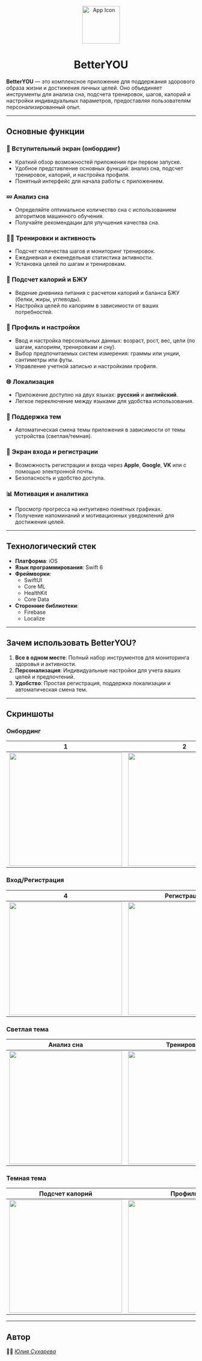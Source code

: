 <p align="center">
  <img src="https://github.com/user-attachments/assets/617ecd11-11ef-4553-a905-c2ac338de911" alt="App Icon" width="100"/>
</p>

<h1 align="center">BetterYOU</h1>

**BetterYOU** — это комплексное приложение для поддержания здорового образа жизни и достижения личных целей. Оно объединяет инструменты для анализа сна, подсчета тренировок, шагов, калорий и настройки индивидуальных параметров, предоставляя пользователям персонализированный опыт.

---

## Основные функции

### 🎉 Вступительный экран (онбординг)
- Краткий обзор возможностей приложения при первом запуске.
- Удобное представление основных функций: анализ сна, подсчет тренировок, калорий, и настройка профиля.
- Понятный интерфейс для начала работы с приложением.

### 💤 Анализ сна
- Определяйте оптимальное количество сна с использованием алгоритмов машинного обучения.
- Получайте рекомендации для улучшения качества сна.

### 🏃‍♂️ Тренировки и активность
- Подсчет количества шагов и мониторинг тренировок.
- Ежедневная и еженедельная статистика активности.
- Установка целей по шагам и тренировкам.

### 🍎 Подсчет калорий и БЖУ
- Ведение дневника питания с расчетом калорий и баланса БЖУ (белки, жиры, углеводы).
- Настройка целей по калориям в зависимости от ваших потребностей.

### 👤 Профиль и настройки
- Ввод и настройка персональных данных: возраст, рост, вес, цели (по шагам, калориям, тренировкам и сну).
- Выбор предпочитаемых систем измерения: граммы или унции, сантиметры или футы.
- Управление учетной записью и настройками профиля.

### 🌐 Локализация
- Приложение доступно на двух языках: **русский** и **английский**.
- Легкое переключение между языками для удобства использования.

### 🎨 Поддержка тем
- Автоматическая смена темы приложения в зависимости от темы устройства (светлая/темная).

### 🔐 Экран входа и регистрации
- Возможность регистрации и входа через **Apple**, **Google**, **VK** или с помощью электронной почты.
- Безопасность и удобство доступа.

### 📊 Мотивация и аналитика
- Просмотр прогресса на интуитивно понятных графиках.
- Получение напоминаний и мотивационных уведомлений для достижения целей.

---

## Технологический стек

- **Платформа**: iOS  
- **Язык программирования**: Swift 6  
- **Фреймворки**:  
  - SwiftUI  
  - Core ML  
  - HealthKit  
  - Core Data  
- **Сторонние библиотеки**:  
  - Firebase  
  - Localize  

---

## Зачем использовать BetterYOU?

1. **Все в одном месте**: Полный набор инструментов для мониторинга здоровья и активности.  
2. **Персонализация**: Индивидуальные настройки для учета ваших целей и предпочтений.  
3. **Удобство**: Простая регистрация, поддержка локализации и автоматическая смена тем.

---

## Скриншоты

### Онбординг
1 | 2 |  3
:-------------------------:|:-------------------------:|:-------------------------:
<img src="https://github.com/user-attachments/assets/ead6d2b8-e55b-4cdb-9d94-84e45b51776b" width="300" />| <img src="https://github.com/user-attachments/assets/bdf8bfab-e65d-4bf5-9c11-2a21bb19d5e7" width="300" /> | <img src="https://github.com/user-attachments/assets/102eb319-f659-4249-bdc2-247baca192b5" width="300" />

### Вход/Регистрация
4 | Регистрация | Вход
:-------------------------:|:-------------------------:|:-------------------------:
<img src="https://github.com/user-attachments/assets/aa71d929-a6ae-42e3-a80f-272e3bb41e98" width="300" />| <img src="https://github.com/user-attachments/assets/1c156c5b-2398-4fc9-ad53-73f01e132d29" width="300" /> | <img src="https://github.com/user-attachments/assets/92b2ca3c-d305-4df5-b57d-ad4a89d7d351" width="300" />


### Светлая тема
Анализ сна |  Тренировки | Статистика
:-------------------------:|:-------------------------:|:-------------------------:
<img src="https://github.com/user-attachments/assets/a9ce0cad-fd34-4a84-9bae-ae60e017a4bf" width="300" /> | <img src="https://github.com/user-attachments/assets/507e53e1-931b-49e9-91db-80c72c8e8769" width="300" /> | <img src="https://github.com/user-attachments/assets/642517b1-fa29-4660-90c3-ffd18550d8be" width="300" />

### Темная тема
Подсчет калорий |  Профиль | Настройки
:-------------------------:|:-------------------------:|:-------------------------:
<img src="https://github.com/user-attachments/assets/0b41f056-07d2-4641-be35-275cefec673c" width="300" />  | <img src="https://github.com/user-attachments/assets/e2eaf1f4-480d-438d-bb12-b9a9c3bbf215" width="300" /> | <img src="https://github.com/user-attachments/assets/f6dd1350-fc59-4903-82b8-8816893b26ee" width="300" /> 

---

## Автор

👩‍💻 *[Юлия Сухарева](https://github.com/Suharichek)*  
